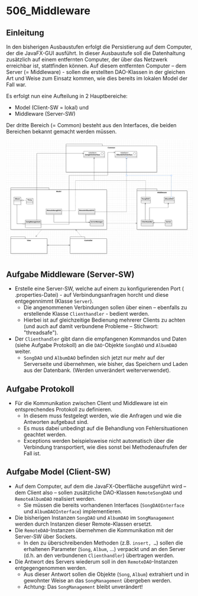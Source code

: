 # 506_Middleware

## Einleitung
In den bisherigen Ausbaustufen erfolgt die Persistierung auf dem Computer, der die JavaFX-GUI ausführt. In dieser Ausbaustufe soll die Datenhaltung zusätzlich auf einem entfernten Computer, der über das Netzwerk erreichbar ist, stattfinden können. Auf diesem entfernten Computer – dem Server (= Middleware) - sollen die erstellten DAO-Klassen in der gleichen Art und Weise zum Einsatz kommen, wie dies bereits im lokalen Model der Fall war.

Es erfolgt nun eine Aufteilung in 2 Hauptbereiche:
- Model (Client-SW = lokal) und  
- Middleware (Server-SW)

Der dritte Bereich (= Common) besteht aus den Interfaces, die beiden Bereichen bekannt gemacht werden müssen.

![UML](./506.png)


## Aufgabe Middleware (Server-SW)
- Erstelle eine Server-SW, welche auf einem zu konfigurierenden Port ( .properties-Datei) - auf Verbindungsanfragen horcht und diese entgegennimmt (Klasse `Server`).
  - Die angenommenen Verbindungen sollen über einen – ebenfalls zu erstellende Klasse `Clienthandler` -  bedient werden.
  - Hierbei ist auf gleichzeitige Bedienung mehrerer Clients zu achten (und auch auf damit verbundene Probleme – Stichwort: "threadsafe").
- Der `Clienthandler` gibt dann die empfangenen Kommandos und Daten (siehe Aufgabe Protokoll) an die `DAO`-Objekte `SongDAO` und `AlbumDAO` weiter.
  - `SongDAO` und `AlbumDAO` befinden sich jetzt nur mehr auf der Serverseite und übernehmen, wie bisher, das Speichern und Laden aus der Datenbank. (Werden unverändert weiterverwendet).


## Aufgabe Protokoll
- Für die Kommunikation zwischen Client und Middleware ist ein entsprechendes Protokoll zu definieren.
  - In diesem muss festgelegt werden, wie die Anfragen und wie die Antworten aufgebaut sind.
  - Es muss dabei unbedingt auf die Behandlung von Fehlersituationen geachtet werden.
  - Exceptions werden beispielsweise nicht automatisch über die Verbindung transportiert, wie dies sonst bei Methodenaufrufen der Fall ist.


## Aufgabe Model (Client-SW)
- Auf dem Computer, auf dem die JavaFX-Oberfläche ausgeführt wird – dem Client also – sollen zusätzliche DAO-Klassen `RemoteSongDAO` und `RemoteAlbumDAO`  realisiert werden.
  - Sie müssen die bereits vorhandenen Interfaces (`SongDAOInterface` und `AlbumDAOInterface`) implementieren.  
- Die bisherigen Instanzen `SongDAO` und `AlbumDAO` im `SongManagement` werden durch Instanzen dieser Remote-Klassen ersetzt.
- Die `RemoteDAO`-Instanzen übernehmen die Kommunikation mit der Server-SW über Sockets.
  - In den zu überschreibenden Methoden (z.B. `insert, …`) sollen die erhaltenen Parameter (`Song`, `Album`, …) verpackt und an den Server (d.h. an den verbundenen `Clienthandler`) übertragen werden.
- Die Antwort des Servers wiederum soll in den `RemoteDAO`-Instanzen entgegengenommen werden.
  - Aus dieser Antwort sollen die Objekte (`Song`, `Album`) extrahiert und in gewohnter Weise an das `SongManagement` übergeben werden.
  - Achtung: Das `SongManagement` bleibt unverändert!

